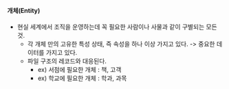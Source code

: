 
#### 개체(Entity)

- 현실 세계에서 조직을 운영하는데 꼭 필요한 사람이나 사물과 같이 구별되는 모든 것.
	- 각 개체 만의 고유한 특성 상태, 즉 속성을 하나 이상 가지고 있다. -> 중요한 데이터를 가지고 있다.
	- 파일 구조의 레코드와 대응된다.
		- ex) 서점에 필요한 개체 : 책, 고객
		- ex) 학교에 필요한 개체 : 학과, 과목